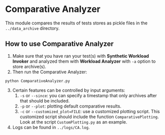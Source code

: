 # Comparative Analyzer

This module compares the results of tests stores as pickle files in the `../data_archive` directory.

## How to use Comparative Analyzer
1. Make sure that you have ran your test(s) with **Synthetic Workload Invoker**  and analyzed them with **Workload Analyzer** with `-a` option to store archive(s).
2. Then run the Comparative Analyzer:
```
python ComparativeAnalyzer.py
```
3. Certain features can be controlled by input arguments:
    1. `-s` or `--since`: you can specify a timestamp that only archives after that should be included.
    2. `-p` or `--plot`: plotting default comparative results.
    3. `-c` or `--customized_plot=FILE`: use a customized plotting script. This customized script should include the function `ComparativePlotting`. Look at the script `CustomPlotting.py` as an example.
4. Logs can be found in `../logs/CA.log`.
